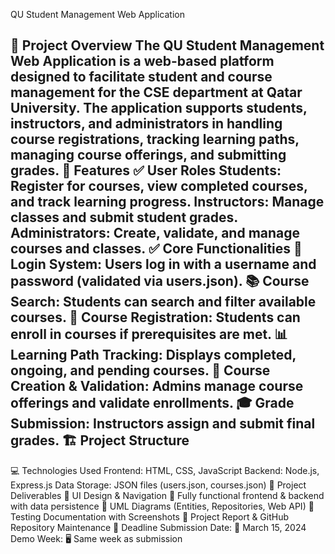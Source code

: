 QU Student Management Web Application

📌 Project Overview
The QU Student Management Web Application is a web-based platform designed to facilitate student and course management for the CSE department at Qatar University. The application supports students, instructors, and administrators in handling course registrations, tracking learning paths, managing course offerings, and submitting grades.
🚀 Features
✅ User Roles
Students: Register for courses, view completed courses, and track learning progress.
Instructors: Manage classes and submit student grades.
Administrators: Create, validate, and manage courses and classes.
✅ Core Functionalities
🔐 Login System: Users log in with a username and password (validated via users.json).
📚 Course Search: Students can search and filter available courses.
📝 Course Registration: Students can enroll in courses if prerequisites are met.
📊 Learning Path Tracking: Displays completed, ongoing, and pending courses.
🏫 Course Creation & Validation: Admins manage course offerings and validate enrollments.
🎓 Grade Submission: Instructors assign and submit final grades.
🏗️ Project Structure
  -----------------
💻 Technologies Used
Frontend: HTML, CSS, JavaScript
Backend: Node.js, Express.js
Data Storage: JSON files (users.json, courses.json)
📜 Project Deliverables
🔹 UI Design & Navigation
🔹 Fully functional frontend & backend with data persistence
🔹 UML Diagrams (Entities, Repositories, Web API)
🔹 Testing Documentation with Screenshots
🔹 Project Report & GitHub Repository Maintenance
📅 Deadline
Submission Date: 📆 March 15, 2024
Demo Week: 🖥️ Same week as submission
